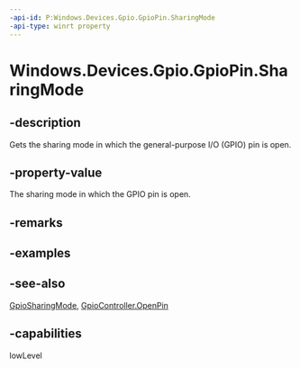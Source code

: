 ```yaml
---
-api-id: P:Windows.Devices.Gpio.GpioPin.SharingMode
-api-type: winrt property
---
```


<!-- Property syntax
public Windows.Devices.Gpio.GpioSharingMode SharingMode { get; }
-->

# Windows.Devices.Gpio.GpioPin.SharingMode

## -description
Gets the sharing mode in which the general-purpose I/O (GPIO) pin is open.

## -property-value
The sharing mode in which the GPIO pin is open.

## -remarks

## -examples

## -see-also
[GpioSharingMode](gpiosharingmode.md), [GpioController.OpenPin](gpiocontroller_openpin_1000658948.md)

## -capabilities
lowLevel
